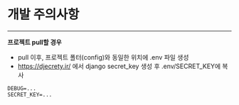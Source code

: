 # 개발 주의사항

---

**프로젝트 pull할 경우**
- pull 이후, 프로젝트 폴터(config)와 동일한 위치에 .env 파일 생성
- https://djecrety.ir/ 에서 django secret_key 생성 후 .env/SECRET_KEY에 복사
```
DEBUG=...
SECRET_KEY=...
```